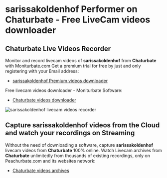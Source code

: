 # sarissakoldenhof Performer on Chaturbate - Free LiveCam videos downloader

## Chaturbate Live Videos Recorder

Monitor and record livecam videos of **sarissakoldenhof** from **Chaturbate** with Moniturbate.com
Get a premium trial for free by just and only registering with your Email address:
* [sarissakoldenhof Premium videos downloader](https://moniturbate.com/request-demo-licence-key.html)

Free livecam videos downloader - Moniturbate Software:
* [Chaturbate videos downloader](https://moniturbate.com/moniturbate-download-software.html)

![sarissakoldenhof livecam videos recorder](https://peachurnet.com/templates/moniturbate-software.png)


## Capture sarissakoldenhof videos from the Cloud and watch your recordings on Streaming

Without the need of downloading a software, capture **sarissakoldenhof** livecam videos from **Chaturbate** 100% online.
Watch Livecam archives from **Chaturbate** unlimitedly from thousands of existing recordings, only on Peachurbate.com and its websites network:
* [Chaturbate videos archives](https://peachurnet.com/)
